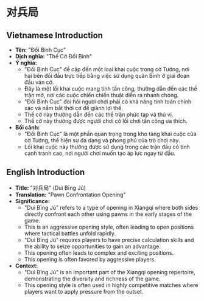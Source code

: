 # 对兵局

## Vietnamese Introduction

* **Tên:** "Đối Binh Cục"
* **Dịch nghĩa:** "Thế Cờ Đối Binh"
* **Ý nghĩa:**
    * "Đối Binh Cục" đề cập đến một loại khai cuộc trong cờ Tướng, nơi hai bên đối đầu trực tiếp bằng việc sử dụng quân Binh ở giai đoạn đầu ván cờ.
    * Đây là một lối khai cuộc mang tính tấn công, thường dẫn đến các thế trận mở, nơi các cuộc chiến chiến thuật diễn ra nhanh chóng.
    * "Đối Binh Cục" đòi hỏi người chơi phải có khả năng tính toán chính xác và nắm bắt thời cơ để giành lợi thế.
    * Thế cờ này thường dẫn đến các thế trận phức tạp và thú vị.
    * Thế cờ này thường được người chơi có lối chơi tấn công ưa thích.
* **Bối cảnh:**
    * "Đối Binh Cục" là một phần quan trọng trong kho tàng khai cuộc của cờ Tướng, thể hiện sự đa dạng và phong phú của trò chơi này.
    * Lối khai cuộc này thường được sử dụng trong các trận đấu có tính cạnh tranh cao, nơi người chơi muốn tạo áp lực ngay từ đầu.

## English Introduction

* **Title:** "对兵局" (Duì Bīng Jú)
* **Translation:** "Pawn Confrontation Opening"
* **Significance:**
    * "Duì Bīng Jú" refers to a type of opening in Xiangqi where both sides directly confront each other using pawns in the early stages of the game.
    * This is an aggressive opening style, often leading to open positions where tactical battles unfold rapidly.
    * "Duì Bīng Jú" requires players to have precise calculation skills and the ability to seize opportunities to gain an advantage.
    * This opening often leads to complex and exciting positions.
    * This opening is often favored by aggressive players.
* **Context:**
    * "Duì Bīng Jú" is an important part of the Xiangqi opening repertoire, demonstrating the diversity and richness of the game.
    * This opening style is often used in highly competitive matches where players want to apply pressure from the outset.